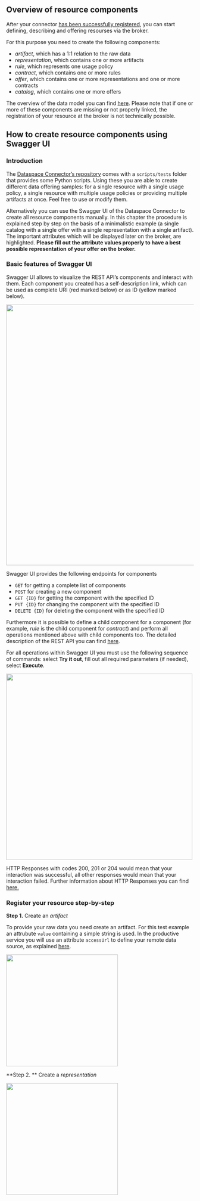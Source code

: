 ## Overview of resource components
After your connector [has been successfully registered](https://github.com/Mobility-Data-Space/mobility-data-space/wiki/How-to-configure-a-Dataspace-Connector-to-use-the-MDS), you can start defining, describing and offering resourses via the broker.

For this purpose you need to create the following components:
* _artifact_, which has a 1:1 relation to the raw data
* _representation_, which contains one or more artifacts
* _rule_, which represents one usage policy
* _contract_, which contains one or more rules
* _offer_, which contains one or more representations and one or more contracts
* _catalog_, which contains one or more offers

The overview of the data model you can find [here](https://international-data-spaces-association.github.io/DataspaceConnector/Documentation/v6/DataModel).
Please note that if one or more of these components are missing or not properly linked, the registration of your resource at the broker is not technically possible.

## How to create resource components using Swagger UI

### Introduction

The [Dataspace Connector’s repository](https://github.com/International-Data-Spaces-Association/DataspaceConnector) comes with a `scripts/tests` folder that provides some Python scripts. Using these you are able to create different data offering samples: for a single resource with a single usage policy, a single resource with multiple usage policies or providing multiple artifacts at once. Feel free to use or modify them.

Alternatively you can use the Swagger UI of the Dataspace Connector to create all resource components manually. In this chapter the procedure is explained step by step on the basis of a minimalistic example (a single catalog with a single offer with a single representation with a single artifact). The important attributes which will be displayed later on the broker, are highlighted. **Please fill out the attribute values properly to have a best possible representation of your offer on the broker.**

### Basic features of Swagger UI

Swagger UI allows to visualize the REST API’s components and interact with them. Each component you created has a self-description link, which can be used as complete URI (red marked below) or as ID (yellow marked below).

<img src="https://user-images.githubusercontent.com/91048868/141110162-b3081d87-45a2-4ebb-8554-5b1154193e9c.jpg" width=700>

Swagger UI provides the following endpoints for components

* `GET` for getting a complete list of components
* `POST` for creating a new component
*  `GET {ID}` for getting the component with the specified ID
*  `PUT {ID}` for changing the component with the specified ID
*  `DELETE {ID}` for deleting the component with the specified ID

Furthermore it is possible to define a child component for a component (for example, _rule_ is the child component for _contract_) and perform all operations mentioned above with child components too. The detailed description of the REST API you can find [here](https://international-data-spaces-association.github.io/DataspaceConnector/Documentation/v6/RestApi).

For all operations within Swagger UI you must use the following sequence of commands: select **Try it out**, fill out all required parameters (if needed), select **Execute**.

<img src="https://user-images.githubusercontent.com/91048868/141118138-79c94bfb-e972-4dbb-b6d0-213df82027f8.jpg" width=500>

HTTP Responses with codes 200, 201 or 204 would mean that your interaction was successful, all other responses would mean that your interaction failed. Further information about HTTP Responses you can find [here.](https://www.w3.org/Protocols/rfc2616/rfc2616-sec10.html)

### Register your resource step-by-step

**Step 1.** Create an _artifact_ 

To provide your raw data you need create an artifact. For this test example an attrubute `value` containing a simple string is used. In the productive service you will use an attribute `accessUrl` to define your remote data source, as explained [here](https://international-data-spaces-association.github.io/DataspaceConnector/CommunicationGuide/v6/Provider#option-2-add-remote-data). 

<img src="https://user-images.githubusercontent.com/91048868/141141000-14f646c0-f533-4910-9f9b-48635703d1dc.jpg" width=300>

**Step 2. ** Create a _representation_

<img src="https://user-images.githubusercontent.com/91048868/141144750-569c3961-08e2-432d-9e62-234678c4fdc8.jpg" width=300>